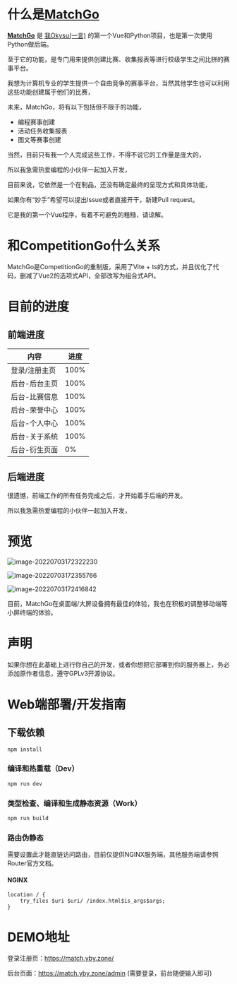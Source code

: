 # 什么是[MatchGo](https://github.com/Okysu/MatchGo)

**[MatchGo](https://github.com/Okysu/MatchGo)** 是 [我Okysu(一言)](https://yby.zone) 的第一个Vue和Python项目，也是第一次使用Python做后端。

至于它的功能，是专门用来提供创建比赛、收集报表等进行校级学生之间比拼的赛事平台。

我想为计算机专业的学生提供一个自由竞争的赛事平台，当然其他学生也可以利用这些功能创建属于他们的比赛，

未来，MatchGo，将有以下包括但不限于的功能，

- 编程赛事创建
- 活动任务收集报表
- 图文等赛事创建

当然，目前只有我一个人完成这些工作，不得不说它的工作量是庞大的，

所以我急需热爱编程的小伙伴一起加入开发，

目前来说，它依然是一个在制品，还没有确定最终的呈现方式和具体功能，

如果你有“妙手”希望可以提出Issue或者直接开干，新建Pull request。

它是我的第一个Vue程序，有着不可避免的粗糙，请谅解。

# 和CompetitionGo什么关系

MatchGo是CompetitionGo的重制版，采用了Vite + ts的方式，并且优化了代码，删减了Vue2的选项式API，全部改写为组合式API。

# 目前的进度

## 前端进度

| 内容          | 进度 |
| ------------- | ---- |
| 登录/注册主页 | 100% |
| 后台-后台主页 | 100% |
| 后台-比赛信息 | 100% |
| 后台-荣誉中心 | 100% |
| 后台-个人中心 | 100% |
| 后台-关于系统 | 100% |
| 后台-衍生页面 | 0%   |

## 后端进度

很遗憾，前端工作的所有任务完成之后，才开始着手后端的开发。

所以我急需热爱编程的小伙伴一起加入开发，

# 预览

![image-20220703172322230](https://source.yby.zone/upload/images/1656840203_OhCTpbeTrv0.png)

![image-20220703172355766](https://source.yby.zone/upload/images/1656840235_f7rLfnStqCO.png)

![image-20220703172416842](https://source.yby.zone/upload/images/1656840257_Naq2ViYK7lJ.png)

目前，MatchGo在桌面端/大屏设备拥有最佳的体验，我也在积极的调整移动端等小屏终端的体验。

# 声明

如果你想在此基础上进行你自己的开发，或者你想把它部署到你的服务器上，务必添加原作者信息，遵守GPLv3开源协议。

# Web端部署/开发指南

## 下载依赖

```sh
npm install
```

### 编译和热重载（Dev）

```sh
npm run dev
```

### 类型检查、编译和生成静态资源（Work）

```sh
npm run build
```
### 路由伪静态

需要设置此才能直链访问路由，目前仅提供NGINX服务端，其他服务端请参照Router官方文档。

#### NGINX

```
location / {
	try_files $uri $uri/ /index.html$is_args$args;
}
```

# DEMO地址

登录注册页：https://match.yby.zone/

后台页面：https://match.yby.zone/admin (需要登录，前台随便输入即可)
